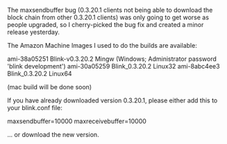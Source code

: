 The maxsendbuffer bug (0.3.20.1 clients not being able to download the block chain from other 0.3.20.1 clients) was only going to get
worse as people upgraded, so I cherry-picked the bug fix and created a minor release yesterday.

The Amazon Machine Images I used to do the builds are available:

  ami-38a05251   Blink-v0.3.20.2 Mingw    (Windows; Administrator password 'blink development')
  ami-30a05259   Blink_0.3.20.2 Linux32
  ami-8abc4ee3   Blink_0.3.20.2 Linux64

(mac build will be done soon)

If you have already downloaded version 0.3.20.1, please either add this to your blink.conf file:

  maxsendbuffer=10000
  maxreceivebuffer=10000

... or download the new version.
